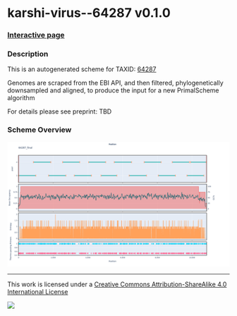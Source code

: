 # karshi-virus--64287 v0.1.0

### [Interactive page](https://chrisgkent.github.io/schemes/karshi-virus--64287-1000-v0.1.0)

### Description

This is an autogenerated scheme for TAXID: [64287](https://www.ncbi.nlm.nih.gov/Taxonomy/Browser/wwwtax.cgi?mode=Info&id=64287&lvl=3&lin=f&keep=1&srchmode=1&unlock)

Genomes are scraped from the EBI API, and then filtered, phylogenetically downsampled and aligned, to produce the input for a new PrimalScheme algorithm

For details please see preprint: TBD

### Scheme Overview

![Alt text](work/64287_final.png '64287_final.png')

------------------------------------------------------------------------

This work is licensed under a [Creative Commons Attribution-ShareAlike 4.0 International License](http://creativecommons.org/licenses/by-sa/4.0/) 

![](https://i.creativecommons.org/l/by-sa/4.0/88x31.png)